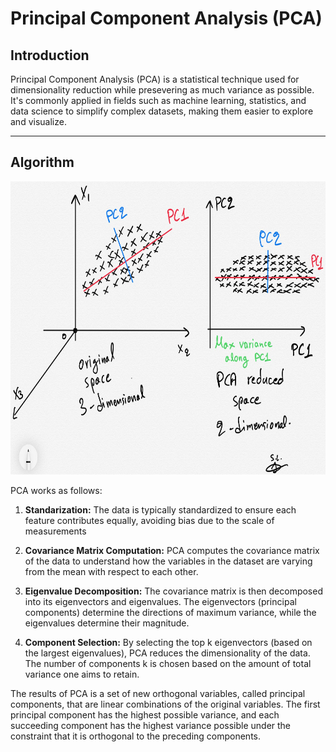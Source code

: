 # Principal Component Analysis (PCA)

## Introduction

Principal Component Analysis (PCA) is a statistical technique used for dimensionality reduction while presevering as much variance as possible. It's commonly applied in fields such as machine learning, statistics, and data science to simplify complex datasets, making them easier to explore and visualize.

---

## Algorithm

<p align="center">
    <img src="pca.jpg" width = 700 height = 469>
</p>

PCA works as follows:

1. **Standarization:** The data is typically standardized to ensure each feature contributes equally, avoiding bias due to the scale of measurements

2. **Covariance Matrix Computation:** PCA computes the covariance matrix of the data to understand how the variables in the dataset are varying from the mean with respect to each other.

3. **Eigenvalue Decomposition:** The covariance matrix is then decomposed into its eigenvectors and eigenvalues. The eigenvectors (principal components) determine the directions of maximum variance, while the eigenvalues determine their magnitude.

4. **Component Selection:** By selecting the top k eigenvectors (based on the largest eigenvalues), PCA reduces the dimensionality of the data. The number of components k is chosen based on the amount of total variance one aims to retain.

The results of PCA is a set of new orthogonal variables, called principal components, that are linear combinations of the original variables. The first principal component has the highest possible variance, and each succeeding component has the highest variance possible under the constraint that it is orthogonal to the preceding components.